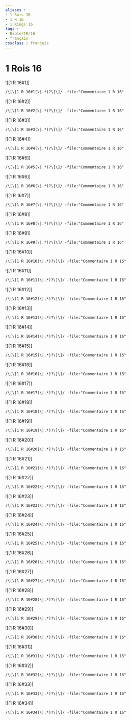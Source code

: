 ```yaml
---
aliases : 
- 1 Rois 16
- 1 R 16
- 1 Kings 16
tags : 
- Bible/1R/16
- français
cssclass : français
---
```


# 1 Rois 16

![[1 R 16#1]]

```query
/\[\[1 R 16#1(\|.*)?\]\]/ -file:"Commentaire 1 R 16"
```

![[1 R 16#2]]

```query
/\[\[1 R 16#2(\|.*)?\]\]/ -file:"Commentaire 1 R 16"
```

![[1 R 16#3]]

```query
/\[\[1 R 16#3(\|.*)?\]\]/ -file:"Commentaire 1 R 16"
```

![[1 R 16#4]]

```query
/\[\[1 R 16#4(\|.*)?\]\]/ -file:"Commentaire 1 R 16"
```

![[1 R 16#5]]

```query
/\[\[1 R 16#5(\|.*)?\]\]/ -file:"Commentaire 1 R 16"
```

![[1 R 16#6]]

```query
/\[\[1 R 16#6(\|.*)?\]\]/ -file:"Commentaire 1 R 16"
```

![[1 R 16#7]]

```query
/\[\[1 R 16#7(\|.*)?\]\]/ -file:"Commentaire 1 R 16"
```

![[1 R 16#8]]

```query
/\[\[1 R 16#8(\|.*)?\]\]/ -file:"Commentaire 1 R 16"
```

![[1 R 16#9]]

```query
/\[\[1 R 16#9(\|.*)?\]\]/ -file:"Commentaire 1 R 16"
```

![[1 R 16#10]]

```query
/\[\[1 R 16#10(\|.*)?\]\]/ -file:"Commentaire 1 R 16"
```

![[1 R 16#11]]

```query
/\[\[1 R 16#11(\|.*)?\]\]/ -file:"Commentaire 1 R 16"
```

![[1 R 16#12]]

```query
/\[\[1 R 16#12(\|.*)?\]\]/ -file:"Commentaire 1 R 16"
```

![[1 R 16#13]]

```query
/\[\[1 R 16#13(\|.*)?\]\]/ -file:"Commentaire 1 R 16"
```

![[1 R 16#14]]

```query
/\[\[1 R 16#14(\|.*)?\]\]/ -file:"Commentaire 1 R 16"
```

![[1 R 16#15]]

```query
/\[\[1 R 16#15(\|.*)?\]\]/ -file:"Commentaire 1 R 16"
```

![[1 R 16#16]]

```query
/\[\[1 R 16#16(\|.*)?\]\]/ -file:"Commentaire 1 R 16"
```

![[1 R 16#17]]

```query
/\[\[1 R 16#17(\|.*)?\]\]/ -file:"Commentaire 1 R 16"
```

![[1 R 16#18]]

```query
/\[\[1 R 16#18(\|.*)?\]\]/ -file:"Commentaire 1 R 16"
```

![[1 R 16#19]]

```query
/\[\[1 R 16#19(\|.*)?\]\]/ -file:"Commentaire 1 R 16"
```

![[1 R 16#20]]

```query
/\[\[1 R 16#20(\|.*)?\]\]/ -file:"Commentaire 1 R 16"
```

![[1 R 16#21]]

```query
/\[\[1 R 16#21(\|.*)?\]\]/ -file:"Commentaire 1 R 16"
```

![[1 R 16#22]]

```query
/\[\[1 R 16#22(\|.*)?\]\]/ -file:"Commentaire 1 R 16"
```

![[1 R 16#23]]

```query
/\[\[1 R 16#23(\|.*)?\]\]/ -file:"Commentaire 1 R 16"
```

![[1 R 16#24]]

```query
/\[\[1 R 16#24(\|.*)?\]\]/ -file:"Commentaire 1 R 16"
```

![[1 R 16#25]]

```query
/\[\[1 R 16#25(\|.*)?\]\]/ -file:"Commentaire 1 R 16"
```

![[1 R 16#26]]

```query
/\[\[1 R 16#26(\|.*)?\]\]/ -file:"Commentaire 1 R 16"
```

![[1 R 16#27]]

```query
/\[\[1 R 16#27(\|.*)?\]\]/ -file:"Commentaire 1 R 16"
```

![[1 R 16#28]]

```query
/\[\[1 R 16#28(\|.*)?\]\]/ -file:"Commentaire 1 R 16"
```

![[1 R 16#29]]

```query
/\[\[1 R 16#29(\|.*)?\]\]/ -file:"Commentaire 1 R 16"
```

![[1 R 16#30]]

```query
/\[\[1 R 16#30(\|.*)?\]\]/ -file:"Commentaire 1 R 16"
```

![[1 R 16#31]]

```query
/\[\[1 R 16#31(\|.*)?\]\]/ -file:"Commentaire 1 R 16"
```

![[1 R 16#32]]

```query
/\[\[1 R 16#32(\|.*)?\]\]/ -file:"Commentaire 1 R 16"
```

![[1 R 16#33]]

```query
/\[\[1 R 16#33(\|.*)?\]\]/ -file:"Commentaire 1 R 16"
```

![[1 R 16#34]]

```query
/\[\[1 R 16#34(\|.*)?\]\]/ -file:"Commentaire 1 R 16"
```

